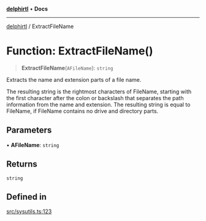 [**delphirtl**](../README.md) • **Docs**

***

[delphirtl](../globals.md) / ExtractFileName

# Function: ExtractFileName()

> **ExtractFileName**(`AFileName`): `string`

Extracts the name and extension parts of a file name.

The resulting string is the rightmost characters of FileName, starting with the first character after the colon or backslash that separates the path information from the name and extension. The resulting string is equal to FileName, if FileName contains no drive and directory parts.

## Parameters

• **AFileName**: `string`

## Returns

`string`

## Defined in

[src/sysutils.ts:123](https://github.com/chuacw/delphirtl/blob/bc4432dcf21a33f3ebefbf5c563e6faef4faa2a1/src/sysutils.ts#L123)
